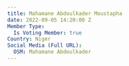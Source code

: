 ```yaml
---
title: Mahamane Abdoulkader Moustapha
date: 2022-09-05 14:20:00 Z
Member Type:
  Is Voting Member: true
Country: Niger
Social Media (Full URL):
  OSM: Mahamane Abdoulkader
---
```


